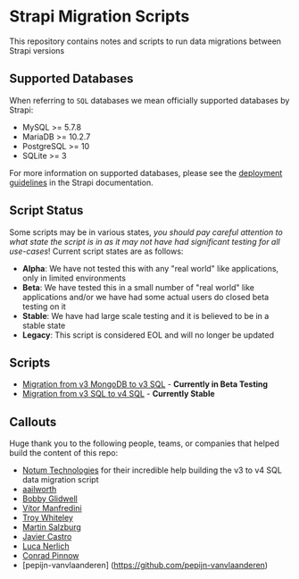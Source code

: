 # Strapi Migration Scripts

This repository contains notes and scripts to run data migrations between Strapi versions

## Supported Databases

When referring to `SQL` databases we mean officially supported databases by Strapi:

- MySQL >= 5.7.8
- MariaDB >= 10.2.7
- PostgreSQL >= 10
- SQLite >= 3

For more information on supported databases, please see the [deployment guidelines](https://docs.strapi.io/developer-docs/latest/setup-deployment-guides/deployment.html#general-guidelines) in the Strapi documentation.

## Script Status

Some scripts may be in various states, *you should pay careful attention to what state the script is in as it may not have had significant testing for all use-cases*! Current script states are as follows:

- **Alpha**: We have not tested this with any "real world" like applications, only in limited environments
- **Beta**: We have tested this in a small number of "real world" like applications and/or we have had some actual users do closed beta testing on it
- **Stable**: We have had large scale testing and it is believed to be in a stable state
- **Legacy**: This script is considered EOL and will no longer be updated

## Scripts

- [Migration from v3 MongoDB to v3 SQL](./v3-mongodb-v3-sql/README.md) - **Currently in Beta Testing**
- [Migration from v3 SQL to v4 SQL](./v3-sql-v4-sql/README.md) - **Currently Stable**

## Callouts

Huge thank you to the following people, teams, or companies that helped build the content of this repo:

- [Notum Technologies](https://notum.cz/en/) for their incredible help building the v3 to v4 SQL data migration script
- [aailworth](https://github.com/aailworth)
- [Bobby Glidwell](https://github.com/bglidwell)
- [Vítor Manfredini](https://github.com/vitormanfredini)
- [Troy Whiteley](https://github.com/dawnerd)
- [Martin Salzburg](https://github.com/msalzburg)
- [Javier Castro](https://github.com/jacargentina)
- [Luca Nerlich](https://github.com/LucaNerlich)
- [Conrad Pinnow](https://github.com/ConradP)
- [pepijn-vanvlaanderen] (https://github.com/pepijn-vanvlaanderen)
